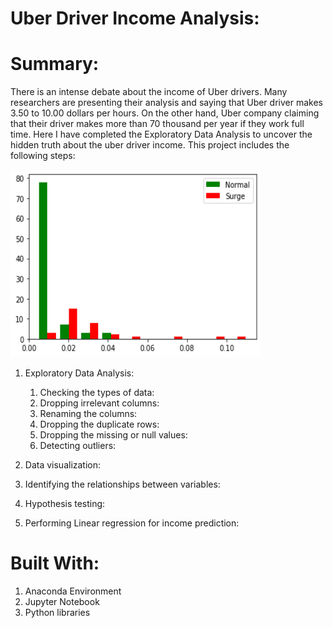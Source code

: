 # Uber Driver Income Analysis:

# Summary:
There is an intense debate about the income of Uber drivers. Many researchers are presenting their analysis and saying that Uber driver makes 3.50 to 10.00 dollars per hours. On the other hand, Uber company claiming that their driver makes more than 70 thousand per year if they work full time. 
Here I have completed the Exploratory Data Analysis to uncover the hidden truth about the uber driver income. This project includes the following steps:


<img src="image/image.png" width="400px" height="300px">


1)	Exploratory Data Analysis:

    1)	Checking the types of data:
    2)	Dropping irrelevant columns:
    3)	Renaming the columns:
    4)	Dropping the duplicate rows:
    5)	Dropping the missing or null values:
    6)	Detecting outliers:
    
2)	Data visualization:
3)	Identifying the relationships between variables:
4)	Hypothesis testing:
5)	Performing Linear regression for income prediction:

# Built With:
1) Anaconda Environment
2) Jupyter Notebook
3) Python libraries
